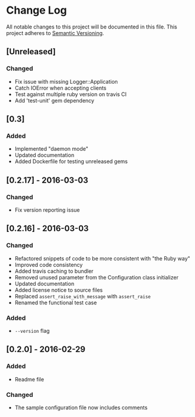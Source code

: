 # Change Log
All notable changes to this project will be documented in this file.
This project adheres to [Semantic Versioning](http://semver.org/).

## [Unreleased]
### Changed
- Fix issue with missing Logger::Application
- Catch IOError when accepting clients
- Test against multiple ruby version on travis CI
- Add 'test-unit' gem dependency

## [0.3]
### Added
- Implemented "daemon mode"
- Updated documentation
- Added Dockerfile for testing unreleased gems

## [0.2.17] - 2016-03-03
### Changed
- Fix version reporting issue

## [0.2.16] - 2016-03-03
### Changed
- Refactored snippets of code to be more consistent with "the Ruby way"
- Improved code consistency
- Added travis caching to bundler
- Removed unused parameter from the Configuration class initializer
- Updated documentation
- Added license notice to source files
- Replaced `assert_raise_with_message` with `assert_raise`
- Renamed the functional test case

### Added
- `--version` flag

## [0.2.0] - 2016-02-29
### Added
- Readme file

### Changed
- The sample configuration file now includes comments
